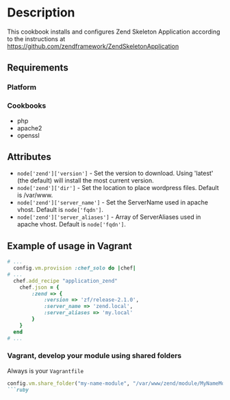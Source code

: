 # Description

This cookbook installs and configures Zend Skeleton Application according to the instructions at https://github.com/zendframework/ZendSkeletonApplication

## Requirements

### Platform

### Cookbooks

 * php
 * apache2
 * openssl

## Attributes

* `node['zend']['version']` - Set the version to download. Using 'latest' (the default) will install the most current version.
* `node['zend']['dir']` - Set the location to place wordpress files. Default is /var/www.
* `node['zend']['server_name']` - Set the ServerName used in apache vhost. Default is `node['fqdn']`.
* `node['zend']['server_aliases']` - Array of ServerAliases used in apache vhost. Default is `node['fqdn']`.

## Example of usage in Vagrant

```ruby
# ...
  config.vm.provision :chef_solo do |chef|
# ...
  chef.add_recipe "application_zend"
	chef.json = {
		:zend => {
			:version => 'zf/release-2.1.0',
			:server_name => 'zend.local',
			:server_aliases => 'my.local'
		}
	}
  end
# ...
```

### Vagrant, develop your module using shared folders

Always is your `Vagrantfile`

```ruby
config.vm.share_folder("my-name-module", "/var/www/zend/module/MyNameModule", "../MyNameModule")
```ruby
